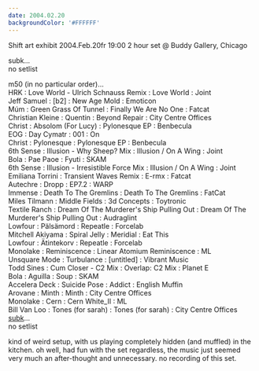 ```yaml
---
date: 2004.02.20
backgroundColor: '#FFFFFF'
---
```


Shift art exhibit 2004.Feb.20fr 19:00 2 hour set @ Buddy Gallery, Chicago  

subk...  
no setlist  

m50 (in no particular order)...  
HRK : Love World - Ulrich Schnauss Remix : Love World : Joint  
Jeff Samuel : \[b2\] : New Age Mold : Emoticon  
Múm : Green Grass Of Tunnel : Finally We Are No One : Fatcat  
Christian Kleine : Quentin : Beyond Repair : City Centre Offices  
Christ : Absolom (For Lucy) : Pylonesque EP : Benbecula  
EOG : Day Cymatr : 001 : On  
Christ : Pylonesque : Pylonesque EP : Benbecula  
6th Sense : Illusion - Why Sheep? Mix : Illusion / On A Wing : Joint  
Bola : Pae Paoe : Fyuti : SKAM  
6th Sense : Illusion - Irresistible Force Mix : Illusion / On A Wing : Joint  
Emiliana Torrini : Transient Waves Remix : E-rmx : Fatcat  
Autechre : Dropp : EP7.2 : WARP  
Immense : Death To The Gremlins : Death To The Gremlins : FatCat  
Miles Tilmann : Middle Fields : 3d Concepts : Toytronic  
Textile Ranch : Dream Of The Murderer's Ship Pulling Out : Dream Of The Murderer's Ship Pulling Out : Audraglint  
Lowfour : Pälsämord : Repeatle : Forcelab  
Mitchell Akiyama : Spiral Jelly : Meridial : Eat This  
Lowfour : Ätintekorv : Repeatle : Forcelab  
Monolake : Reminiscence : Linear Atomium Reminiscence : ML  
Unsquare Mode : Turbulance : \[untitled\] : Vibrant Music  
Todd Sines : Cum Closer - C2 Mix : Overlap: C2 Mix : Planet E  
Bola : Aguilla : Soup : SKAM  
Accelera Deck : Suicide Pose : Addict : English Muffin  
Arovane : Minth : Minth : City Centre Offices  
Monolake : Cern : Cern White\_II : ML  
Bill Van Loo : Tones (for sarah) : Tones (for sarah) : City Centre Offices  
[subk](http://www.subk.net/)...  
no setlist  

kind of weird setup, with us playing completely hidden (and muffled) in the kitchen. oh well, had fun with the set regardless, the music just seemed very much an after-thought and unnecessary. no recording of this set.